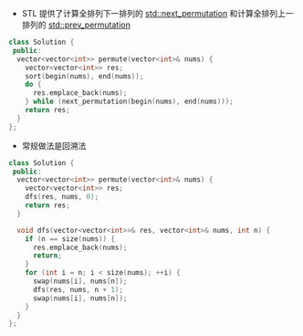 * STL 提供了计算全排列下一排列的 [std::next_permutation](https://en.cppreference.com/w/cpp/algorithm/next_permutation) 和计算全排列上一排列的 [std::prev_permutation](https://en.cppreference.com/w/cpp/algorithm/prev_permutation)

```cpp
class Solution {
 public:
  vector<vector<int>> permute(vector<int>& nums) {
    vector<vector<int>> res;
    sort(begin(nums), end(nums));
    do {
      res.emplace_back(nums);
    } while (next_permutation(begin(nums), end(nums)));
    return res;
  }
};
```

* 常规做法是回溯法

```cpp
class Solution {
 public:
  vector<vector<int>> permute(vector<int>& nums) {
    vector<vector<int>> res;
    dfs(res, nums, 0);
    return res;
  }

  void dfs(vector<vector<int>>& res, vector<int>& nums, int n) {
    if (n == size(nums)) {
      res.emplace_back(nums);
      return;
    }
    for (int i = n; i < size(nums); ++i) {
      swap(nums[i], nums[n]);
      dfs(res, nums, n + 1);
      swap(nums[i], nums[n]);
    }
  }
};
```
